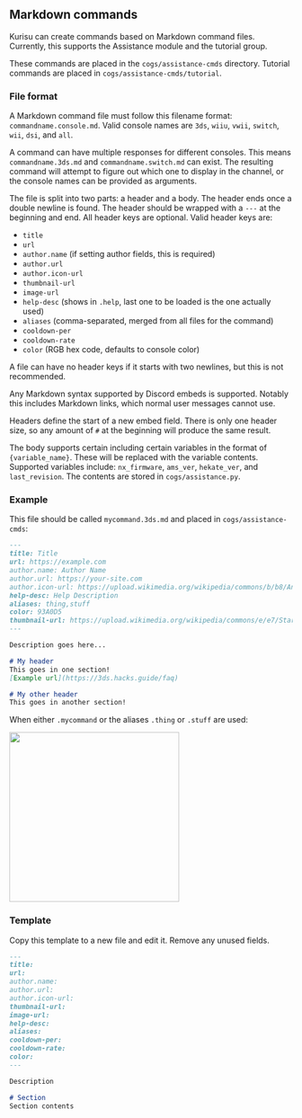 ## Markdown commands
Kurisu can create commands based on Markdown command files. Currently, this supports the Assistance module and the tutorial group.

These commands are placed in the `cogs/assistance-cmds` directory. Tutorial commands are placed in `cogs/assistance-cmds/tutorial`.

### File format
A Markdown command file must follow this filename format: `commandname.console.md`. Valid console names are `3ds`, `wiiu`, `vwii`, `switch`, `wii`, `dsi`, and `all`.

A command can have multiple responses for different consoles. This means `commandname.3ds.md` and `commandname.switch.md` can exist. The resulting command will attempt to figure out which one to display in the channel, or the console names can be provided as arguments.

The file is split into two parts: a header and a body. The header ends once a double newline is found. The header should be wrapped with a `---` at the beginning and end. All header keys are optional. Valid header keys are:
* `title`
* `url`
* `author.name` (if setting author fields, this is required)
* `author.url`
* `author.icon-url`
* `thumbnail-url`
* `image-url`
* `help-desc` (shows in `.help`, last one to be loaded is the one actually used)
* `aliases` (comma-separated, merged from all files for the command)
* `cooldown-per`
* `cooldown-rate`
* `color` (RGB hex code, defaults to console color)

A file can have no header keys if it starts with two newlines, but this is not recommended.

Any Markdown syntax supported by Discord embeds is supported. Notably this includes Markdown links, which normal user messages cannot use.

Headers define the start of a new embed field. There is only one header size, so any amount of `#` at the beginning will produce the same result.

The body supports certain including certain variables in the format of `{variable_name}`. These will be replaced with the variable contents. Supported variables include: `nx_firmware`, `ams_ver`, `hekate_ver`, and `last_revision`. The contents are stored in `cogs/assistance.py`.

### Example

This file should be called `mycommand.3ds.md` and placed in `cogs/assistance-cmds`:

```md
---
title: Title
url: https://example.com
author.name: Author Name
author.url: https://your-site.com
author.icon-url: https://upload.wikimedia.org/wikipedia/commons/b/b8/Anagallis_arvensis_2.jpg
help-desc: Help Description
aliases: thing,stuff
color: 93A0D5
thumbnail-url: https://upload.wikimedia.org/wikipedia/commons/e/e7/Starr_070302-5063_Merremia_tuberosa.jpg
---

Description goes here...

# My header
This goes in one section!
[Example url](https://3ds.hacks.guide/faq)

# My other header
This goes in another section!
```

When either `.mycommand` or the aliases `.thing` or `.stuff` are used:

<img src="https://github.com/nh-server/Kurisu/raw/main/example-embed.png" width="302">

### Template
Copy this template to a new file and edit it. Remove any unused fields.

```md
---
title: 
url: 
author.name: 
author.url: 
author.icon-url: 
thumbnail-url: 
image-url: 
help-desc: 
aliases: 
cooldown-per: 
cooldown-rate: 
color: 
---

Description

# Section
Section contents
```
